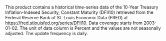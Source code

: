 This product contains a historical time-series data of the 10-Year Treasury Inflation-Indexed Security, Constant Maturity (DFII10) retrieved from the Federal Reserve Bank of St. Louis Economic Data (FRED) at https://fred.stlouisfed.org/series/DFII10. Data coverage starts from 2003-01-02. The unit of data column is Percent and the values are not seasonally adjusted. The update frequency is daily.